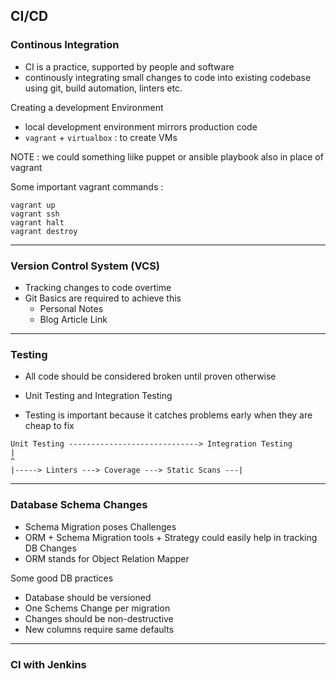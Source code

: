 ## CI/CD

### Continous Integration

- CI is a practice, supported by people and software
- continously integrating small changes to code into existing codebase using git, build automation, linters etc.

Creating a development Environment

- local development environment mirrors production code
- `vagrant` + `virtualbox` : to create VMs

NOTE : we could something liike puppet or ansible playbook also in place of vagrant

Some important vagrant commands :

````
vagrant up
vagrant ssh
vagrant halt
vagrant destroy
````

<hr>

### Version Control System (VCS)

- Tracking changes to code overtime
- Git Basics are required to achieve this
  - Personal Notes
  - Blog Article Link

<hr>

### Testing

- All code should be considered broken until proven otherwise
- Unit Testing and Integration Testing

- Testing is important because it catches problems early when they are cheap to fix

````
Unit Testing -----------------------------> Integration Testing
|																									 ^
|-----> Linters ---> Coverage ---> Static Scans ---|
````

<hr>

### Database Schema Changes

- Schema Migration poses Challenges
- ORM + Schema Migration tools + Strategy could easily help in tracking DB Changes
- ORM stands for Object Relation Mapper

Some good DB practices

- Database should be versioned
- One Schems Change per migration
- Changes should be non-destructive
- New columns require same defaults

<hr>

### CI with Jenkins